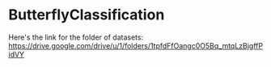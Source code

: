 # ButterflyClassification

Here's the link for the folder of datasets:
https://drive.google.com/drive/u/1/folders/1tpfdFfOangc0O5Bq_mtqLzBjgffPidVY
